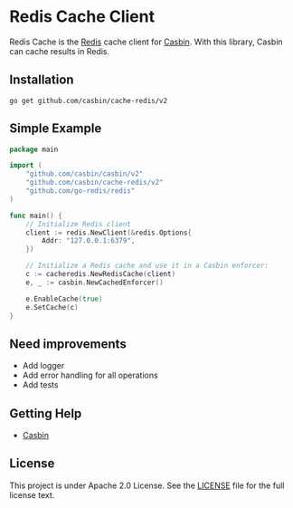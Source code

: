 # Redis Cache Client

Redis Cache is the [Redis](https://redis.io/) cache client for [Casbin](https://github.com/casbin/casbin). With this library, Casbin can cache results in Redis.

## Installation

    go get github.com/casbin/cache-redis/v2

## Simple Example

```go
package main

import (
	"github.com/casbin/casbin/v2"
	"github.com/casbin/cache-redis/v2"
	"github.com/go-redis/redis"
)

func main() {
	// Initialize Redis client
	client := redis.NewClient(&redis.Options{
		Addr: "127.0.0.1:6379",
	})

	// Initialize a Redis cache and use it in a Casbin enforcer:
	с := cacheredis.NewRedisCache(client)
	e, _ := casbin.NewCachedEnforcer()

	e.EnableCache(true)
	e.SetCache(с)
}
```

## Need improvements
* Add logger
* Add error handling for all operations
* Add tests

## Getting Help

- [Casbin](https://github.com/casbin/casbin)

## License

This project is under Apache 2.0 License. See the [LICENSE](LICENSE) file for the full license text.
